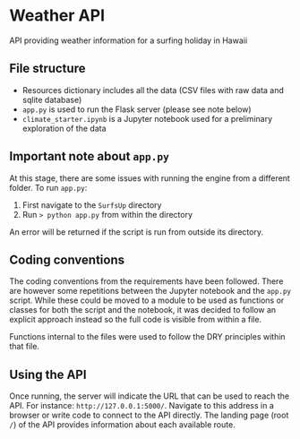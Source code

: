 # Weather API
API providing weather information for a surfing holiday in Hawaii

## File structure
- Resources dictionary includes all the data (CSV files with raw data and sqlite database)
- `app.py` is used to run the Flask server (please see note below)
- `climate_starter.ipynb` is a Jupyter notebook used for a preliminary exploration of the data

## Important note about `app.py`
At this stage, there are some issues with running the engine from a different folder. To run `app.py`:
1. First navigate to the `SurfsUp` directory
2. Run `> python app.py` from within the directory

An error will be returned if the script is run from outside its directory.

## Coding conventions
The coding conventions from the requirements have been followed. There are however some repetitions between the Jupyter notebook and the `app.py` script. While these could be moved to a module to be used as functions or classes for both the script and the notebook, it was decided to follow an explicit approach instead so the full code is visible from within a file.

Functions internal to the files were used to follow the DRY principles within that file.

## Using the API
Once running, the server will indicate the URL that can be used to reach the API. For instance: `http://127.0.0.1:5000/`. Navigate to this address in a browser or write code to connect to the API directly. The landing page (root `/`) of the API provides information about each available route. 

